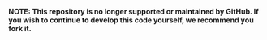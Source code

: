 **NOTE: This repository is no longer supported or maintained by GitHub. If you wish to continue to develop this code yourself, we recommend you fork it.**
